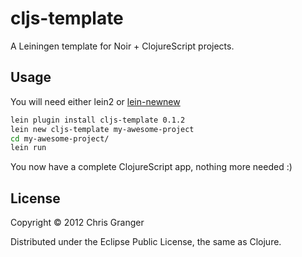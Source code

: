 # cljs-template

A Leiningen template for Noir + ClojureScript projects.

## Usage

You will need either lein2 or [lein-newnew](https://github.com/Raynes/lein-newnew)

```bash
lein plugin install cljs-template 0.1.2
lein new cljs-template my-awesome-project
cd my-awesome-project/
lein run
```

You now have a complete ClojureScript app, nothing more needed :)

## License

Copyright © 2012 Chris Granger

Distributed under the Eclipse Public License, the same as Clojure.
